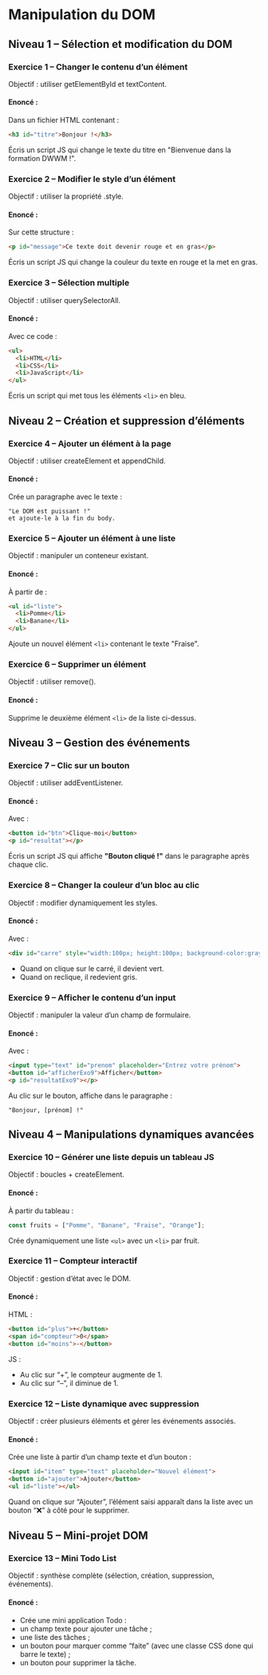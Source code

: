 # Manipulation du DOM
## Niveau 1 – Sélection et modification du DOM
### Exercice 1 – Changer le contenu d’un élément

Objectif : utiliser getElementById et textContent.

#### Enoncé :
Dans un fichier HTML contenant :

```html
<h3 id="titre">Bonjour !</h3>
```

Écris un script JS qui change le texte du titre en "Bienvenue dans la formation DWWM !".

### Exercice 2 – Modifier le style d’un élément

Objectif : utiliser la propriété .style.

#### Enoncé :
Sur cette structure :
```html
<p id="message">Ce texte doit devenir rouge et en gras</p>
```
Écris un script JS qui change la couleur du texte en rouge et la met en gras.

### Exercice 3 – Sélection multiple

Objectif : utiliser querySelectorAll.

#### Enoncé :
Avec ce code :

```html
<ul>
  <li>HTML</li>
  <li>CSS</li>
  <li>JavaScript</li>
</ul>
```
Écris un script qui met tous les éléments `<li>` en bleu.

## Niveau 2 – Création et suppression d’éléments

### Exercice 4 – Ajouter un élément à la page

Objectif : utiliser createElement et appendChild.

#### Enoncé :
Crée un paragraphe avec le texte :

    "Le DOM est puissant !"
    et ajoute-le à la fin du body.

### Exercice 5 – Ajouter un élément à une liste

Objectif : manipuler un conteneur existant.

#### Enoncé :
À partir de :

```html
<ul id="liste">
  <li>Pomme</li>
  <li>Banane</li>
</ul>
```
Ajoute un nouvel élément `<li>` contenant le texte "Fraise".

### Exercice 6 – Supprimer un élément

Objectif : utiliser remove().

#### Enoncé :
Supprime le deuxième élément `<li>` de la liste ci-dessus.

## Niveau 3 – Gestion des événements
### Exercice 7 – Clic sur un bouton

Objectif : utiliser addEventListener.

#### Enoncé :
Avec :
```html
<button id="btn">Clique-moi</button>
<p id="resultat"></p>
```
Écris un script JS qui affiche **"Bouton cliqué !"** dans le paragraphe après chaque clic.

### Exercice 8 – Changer la couleur d’un bloc au clic

Objectif : modifier dynamiquement les styles.

#### Enoncé :
Avec :
```html
<div id="carre" style="width:100px; height:100px; background-color:gray;"></div>
```
- Quand on clique sur le carré, il devient vert.
- Quand on reclique, il redevient gris.

### Exercice 9 – Afficher le contenu d’un input

Objectif : manipuler la valeur d’un champ de formulaire.

#### Enoncé :
Avec :
```html
<input type="text" id="prenom" placeholder="Entrez votre prénom">
<button id="afficherExo9">Afficher</button>
<p id="resultatExo9"></p>
```
Au clic sur le bouton, affiche dans le paragraphe :

    "Bonjour, [prénom] !"
## Niveau 4 – Manipulations dynamiques avancées
### Exercice 10 – Générer une liste depuis un tableau JS

Objectif : boucles + createElement.

#### Enoncé :
À partir du tableau :
```js
const fruits = ["Pomme", "Banane", "Fraise", "Orange"];
```
Crée dynamiquement une liste `<ul>` avec un `<li>` par fruit.

### Exercice 11 – Compteur interactif

Objectif : gestion d’état avec le DOM.

#### Enoncé :
HTML :
```html
<button id="plus">+</button>
<span id="compteur">0</span>
<button id="moins">-</button>
```
JS :
- Au clic sur “+”, le compteur augmente de 1.
- Au clic sur “–”, il diminue de 1.

### Exercice 12 – Liste dynamique avec suppression

Objectif : créer plusieurs éléments et gérer les événements associés.

#### Enoncé :
Crée une liste à partir d’un champ texte et d’un bouton :
```html
<input id="item" type="text" placeholder="Nouvel élément">
<button id="ajouter">Ajouter</button>
<ul id="liste"></ul>
```
Quand on clique sur “Ajouter”, l’élément saisi apparaît dans la liste avec un bouton “❌” à côté pour le supprimer.

## Niveau 5 – Mini-projet DOM
### Exercice 13 – Mini Todo List

Objectif : synthèse complète (sélection, création, suppression, événements).

#### Enoncé :
- Crée une mini application Todo :
- un champ texte pour ajouter une tâche ;
- une liste des tâches ;
- un bouton pour marquer comme “faite” (avec une classe CSS done qui barre le texte) ;
- un bouton pour supprimer la tâche.